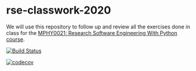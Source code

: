 # rse-classwork-2020

We will use this repository to follow up and review all the exercises done in class for the
[MPHY0021: Research Software Engineering With Python course](http://github-pages.ucl.ac.uk/rsd-engineeringcourse/).

[![Build Status](https://travis-ci.com/cristinafni/rse-classwork-2020.svg?branch=testing)](https://travis-ci.com/cristinafni/rse-classwork-2020)

[![codecov](https://codecov.io/gh/cristinafni/rse-classwork-2020/branch/testing/graph/badge.svg?token=RVWC1MU55E)](https://codecov.io/gh/cristinafni/rse-classwork-2020)